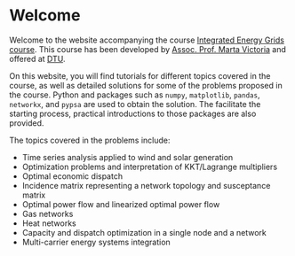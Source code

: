 # Welcome

Welcome to the website accompanying the course [Integrated Energy Grids course](https://kurser.dtu.dk/course/2024-2025/46770?menulanguage=en). This course has been developed by [Assoc. Prof. Marta Victoria](https://martavictoria.org) and offered at [DTU](https://www.dtu.dk/english/). 

On this website, you will find tutorials for different topics covered in the course, as well as detailed solutions for some of the problems proposed in the course. Python and packages such as `numpy`, `matplotlib`, `pandas`, `networkx`, and `pypsa` are used to obtain the solution. The facilitate the starting process, practical introductions to those packages are also provided. 

The topics covered in the problems include:

- Time series analysis applied to wind and solar generation
- Optimization problems and interpretation of KKT/Lagrange multipliers
- Optimal economic dispatch
- Incidence matrix representing a network topology and susceptance matrix
- Optimal power flow and linearized optimal power flow
- Gas networks
- Heat networks
- Capacity and dispatch optimization in a single node and a network
- Multi-carrier energy systems integration
